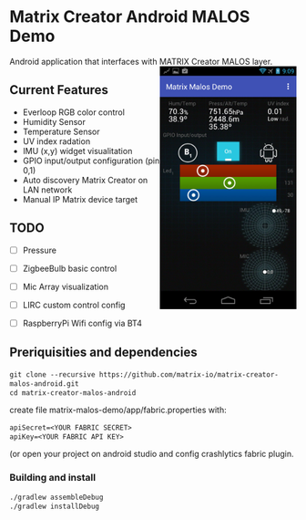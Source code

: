# Matrix Creator Android MALOS Demo
Android application that interfaces with MATRIX Creator MALOS layer. <a href="url"><img src="https://github.com/matrix-io/matrix-creator-malos-android/blob/master/screenshot.jpg" align="right" height="426" width="240" ></a>

## Current Features

* Everloop RGB color control
* Humidity Sensor
* Temperature Sensor
* UV index radation
* IMU (x,y) widget visualitation
* GPIO input/output configuration (pin 0,1)
* Auto discovery Matrix Creator on LAN network
* Manual IP Matrix device target

## TODO
- [ ] Pressure
- [ ] ZigbeeBulb basic control
- [ ] Mic Array visualization
- [ ] LIRC custom control config
- [ ] RaspberryPi Wifi config via BT4


## Preriquisities and dependencies
```
git clone --recursive https://github.com/matrix-io/matrix-creator-malos-android.git
cd matrix-creator-malos-android
```
create file matrix-malos-demo/app/fabric.properties with:
```
apiSecret=<YOUR FABRIC SECRET>
apiKey=<YOUR FABRIC API KEY>
```
(or open your project on android studio and config crashlytics fabric plugin.

### Building and install
```
./gradlew assembleDebug
./gradlew installDebug
```

